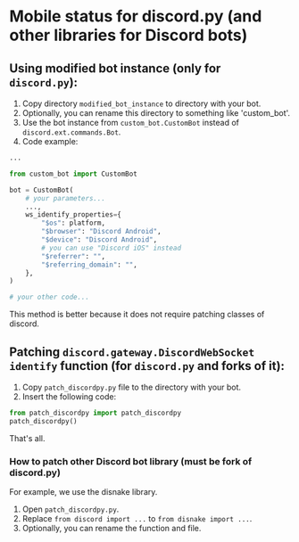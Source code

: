 # Mobile status for discord.py (and other libraries for Discord bots)
## Using modified bot instance (only for `discord.py`):
1. Copy directory `modified_bot_instance` to directory with your bot.
2. Optionally, you can rename this directory to something like 'custom_bot'.
3. Use the bot instance from `custom_bot.CustomBot` instead of `discord.ext.commands.Bot`.
4. Code example:
```py
...

from custom_bot import CustomBot

bot = CustomBot(
    # your parameters...
    ...,
    ws_identify_properties={
        "$os": platform,
        "$browser": "Discord Android",
        "$device": "Discord Android",
        # you can use "Discord iOS" instead
        "$referrer": "",
        "$referring_domain": "",
    },
)

# your other code...
```
This method is better because it does not require patching classes of discord.
## Patching `discord.gateway.DiscordWebSocket` `identify` function (for `discord.py` and forks of it):
1. Copy `patch_discordpy.py` file to the directory with your bot.
2. Insert the following code:
```py
from patch_discordpy import patch_discordpy
patch_discordpy()
```
That's all.
### How to patch other Discord bot library (must be fork of discord.py)
For example, we use the disnake library.
1. Open `patch_discordpy.py`.
2. Replace `from discord import ...` to `from disnake import ...`.
3. Optionally, you can rename the function and file.
